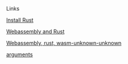 
Links

[Install Rust](://www.rust-lang.org/en-US/install.html)


[Webassembly and Rust](https://github.com/raphamorim/wasm-and-rust)

[Webassembly, rust, wasm-unknown-unknown](https://www.hellorust.com/setup/wasm-target/)

[arguments](https://kripken.github.io/emscripten-site/docs/porting/connecting_cpp_and_javascript/Interacting-with-code.html)
